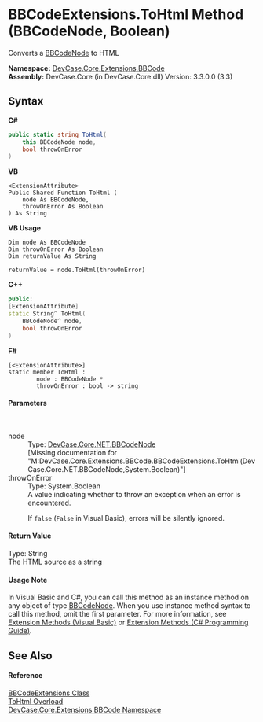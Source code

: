 # BBCodeExtensions.ToHtml Method (BBCodeNode, Boolean)
 

Converts a <a href="T_DevCase_Core_NET_BBCodeNode">BBCodeNode</a> to HTML

**Namespace:**&nbsp;<a href="N_DevCase_Core_Extensions_BBCode">DevCase.Core.Extensions.BBCode</a><br />**Assembly:**&nbsp;DevCase.Core (in DevCase.Core.dll) Version: 3.3.0.0 (3.3)

## Syntax

**C#**<br />
``` C#
public static string ToHtml(
	this BBCodeNode node,
	bool throwOnError
)
```

**VB**<br />
``` VB
<ExtensionAttribute>
Public Shared Function ToHtml ( 
	node As BBCodeNode,
	throwOnError As Boolean
) As String
```

**VB Usage**<br />
``` VB Usage
Dim node As BBCodeNode
Dim throwOnError As Boolean
Dim returnValue As String

returnValue = node.ToHtml(throwOnError)
```

**C++**<br />
``` C++
public:
[ExtensionAttribute]
static String^ ToHtml(
	BBCodeNode^ node, 
	bool throwOnError
)
```

**F#**<br />
``` F#
[<ExtensionAttribute>]
static member ToHtml : 
        node : BBCodeNode * 
        throwOnError : bool -> string 

```


#### Parameters
&nbsp;<dl><dt>node</dt><dd>Type: <a href="T_DevCase_Core_NET_BBCodeNode">DevCase.Core.NET.BBCodeNode</a><br />\[Missing <param name="node"/> documentation for "M:DevCase.Core.Extensions.BBCode.BBCodeExtensions.ToHtml(DevCase.Core.NET.BBCodeNode,System.Boolean)"\]</dd><dt>throwOnError</dt><dd>Type: System.Boolean<br />A value indicating whether to throw an exception when an error is encountered. 

 If `false` (`False` in Visual Basic), errors will be silently ignored.</dd></dl>

#### Return Value
Type: String<br />The HTML source as a string

#### Usage Note
In Visual Basic and C#, you can call this method as an instance method on any object of type <a href="T_DevCase_Core_NET_BBCodeNode">BBCodeNode</a>. When you use instance method syntax to call this method, omit the first parameter. For more information, see <a href="https://docs.microsoft.com/dotnet/visual-basic/programming-guide/language-features/procedures/extension-methods">Extension Methods (Visual Basic)</a> or <a href="https://docs.microsoft.com/dotnet/csharp/programming-guide/classes-and-structs/extension-methods">Extension Methods (C# Programming Guide)</a>.

## See Also


#### Reference
<a href="T_DevCase_Core_Extensions_BBCode_BBCodeExtensions">BBCodeExtensions Class</a><br /><a href="Overload_DevCase_Core_Extensions_BBCode_BBCodeExtensions_ToHtml">ToHtml Overload</a><br /><a href="N_DevCase_Core_Extensions_BBCode">DevCase.Core.Extensions.BBCode Namespace</a><br />